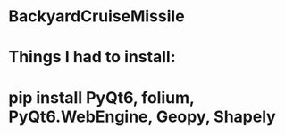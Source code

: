 # BackyardCruiseMissile

# Things I had to install:
# pip install PyQt6, folium, PyQt6.WebEngine, Geopy, Shapely
